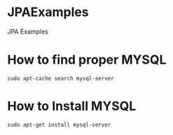 # JPAExamples
JPA Examples

# How to find proper MYSQL  
```make
sudo apt-cache search mysql-server
```

# How to Install MYSQL  
```make
sudo apt-get install mysql-server
```
